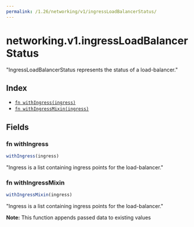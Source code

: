 ```yaml
---
permalink: /1.26/networking/v1/ingressLoadBalancerStatus/
---
```


# networking.v1.ingressLoadBalancerStatus

"IngressLoadBalancerStatus represents the status of a load-balancer."

## Index

* [`fn withIngress(ingress)`](#fn-withingress)
* [`fn withIngressMixin(ingress)`](#fn-withingressmixin)

## Fields

### fn withIngress

```ts
withIngress(ingress)
```

"Ingress is a list containing ingress points for the load-balancer."

### fn withIngressMixin

```ts
withIngressMixin(ingress)
```

"Ingress is a list containing ingress points for the load-balancer."

**Note:** This function appends passed data to existing values